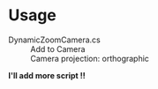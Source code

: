 # Usage
<d1>
<dt>DynamicZoomCamera.cs</dt>
	<dd>Add to Camera</dd>
	<dd>Camera projection: orthographic</dd>
</d1>

**I'll add more script !!**
